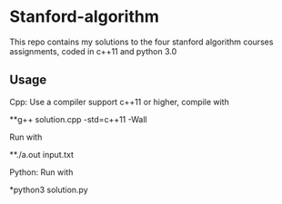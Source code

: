 # Stanford-algorithm
This repo contains my solutions to the four stanford algorithm courses assignments, coded in c++11 and python 3.0
## Usage
Cpp: Use a compiler support c++11 or higher, compile with 

**g++ solution.cpp -std=c++11 -Wall

Run with

**./a.out input.txt

Python: Run with 

*python3 solution.py
